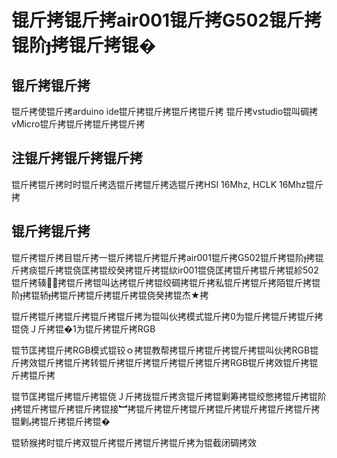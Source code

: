 # 锟斤拷锟斤拷air001锟斤拷G502锟斤拷锟阶拷锟斤拷锟�
## 锟斤拷锟斤拷
锟斤拷使锟斤拷arduino ide锟斤拷锟斤拷锟斤拷锟斤拷
锟斤拷vstudio锟叫碉拷vMicro锟斤拷锟斤拷锟斤拷锟斤拷
## 注锟斤拷锟斤拷锟斤拷
锟斤拷锟斤拷时时锟斤拷选锟斤拷锟斤拷选锟斤拷HSI 16Mhz, HCLK 16Mhz锟斤拷
## 锟斤拷锟斤拷
锟斤拷锟斤拷目锟斤拷一锟斤拷锟斤拷锟斤拷air001锟斤拷G502锟斤拷锟阶拷锟斤拷痰锟斤拷锟侥匡拷锟绞癸拷锟斤拷锟絘ir001锟侥匡拷锟斤拷锟斤拷锟紾502锟斤拷辏拷锟斤拷锟叫达拷锟斤拷锟绞碉拷锟斤拷私锟斤拷锟斤拷陌锟斤拷锟阶拷锟轿拷锟斤拷锟斤拷锟斤拷锟侥癸拷锟杰★拷

锟斤拷锟斤拷锟斤拷锟斤拷锟斤拷为锟叫伙拷模式锟斤拷0为锟斤拷锟斤拷锟斤拷锟侥Ｊ斤拷锟�1为锟斤拷锟斤拷RGB

锟节匡拷锟斤拷RGB模式锟铰ｏ拷锟教帮拷锟斤拷锟斤拷锟斤拷锟叫伙拷RGB锟斤拷效锟斤拷锟斤拷转锟斤拷锟斤拷锟斤拷锟斤拷锟斤拷RGB锟斤拷效锟斤拷锟斤拷锟斤拷

锟节匡拷锟斤拷锟斤拷锟侥Ｊ斤拷拢锟斤拷贪锟斤拷锟剿筹拷锟绞憋拷锟斤拷锟阶拷锟斤拷锟斤拷锟斤拷锟接︼拷锟斤拷锟斤拷锟斤拷锟斤拷锟斤拷锟斤拷锟斤拷锟剿拷锟斤拷锟斤拷锟�

锟轿猴拷时锟斤拷双锟斤拷锟斤拷锟斤拷锟斤拷为锟截闭碉拷效